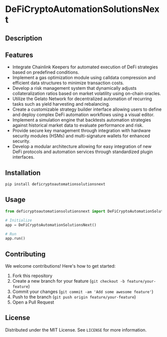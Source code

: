 # DeFiCryptoAutomationSolutionsNext

## Description



## Features

- Integrate Chainlink Keepers for automated execution of DeFi strategies based on predefined conditions.
- Implement a gas optimization module using calldata compression and efficient data structures to minimize transaction costs.
- Develop a risk management system that dynamically adjusts collateralization ratios based on market volatility using on-chain oracles.
- Utilize the Gelato Network for decentralized automation of recurring tasks such as yield harvesting and rebalancing.
- Create a customizable strategy builder interface allowing users to define and deploy complex DeFi automation workflows using a visual editor.
- Implement a simulation engine that backtests automation strategies against historical market data to evaluate performance and risk.
- Provide secure key management through integration with hardware security modules (HSMs) and multi-signature wallets for enhanced security.
- Develop a modular architecture allowing for easy integration of new DeFi protocols and automation services through standardized plugin interfaces.
## Installation

```bash
pip install deficryptoautomationsolutionsnext
```

## Usage

```python
from deficryptoautomationsolutionsnext import DeFiCryptoAutomationSolutionsNext

# Initialize
app = DeFiCryptoAutomationSolutionsNext()

# Run
app.run()
```

## Contributing

We welcome contributions! Here's how to get started:

1. Fork this repository
2. Create a new branch for your feature (`git checkout -b feature/your-feature`)
3. Commit your changes (`git commit -am 'Add some awesome feature'`)
4. Push to the branch (`git push origin feature/your-feature`)
5. Open a Pull Request

## License

Distributed under the MIT License. See `LICENSE` for more information.
